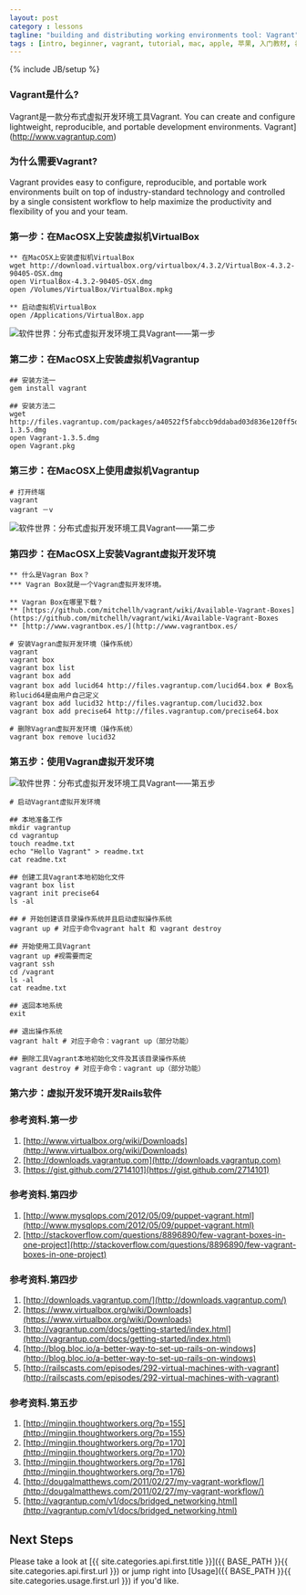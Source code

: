 ```yaml
---
layout: post
category : lessons
tagline: "building and distributing working environments tool: Vagrant"
tags : [intro, beginner, vagrant, tutorial, mac, apple, 苹果, 入门教材, 初学者, 开发工具世界]
---
```

{% include JB/setup %}

### Vagrant是什么?

Vagrant是一款分布式虚拟开发环境工具Vagrant. You can create and configure lightweight, reproducible, and portable development environments. Vagrant](http://www.vagrantup.com)

### 为什么需要Vagrant?
Vagrant provides easy to configure, reproducible, and portable work environments built on top of industry-standard technology and controlled by a single consistent workflow to help maximize the productivity and flexibility of you and your team.

### 第一步：在MacOSX上安装虚拟机VirtualBox

    ** 在MacOSX上安装虚拟机VirtualBox
    wget http://download.virtualbox.org/virtualbox/4.3.2/VirtualBox-4.3.2-90405-OSX.dmg
    open VirtualBox-4.3.2-90405-OSX.dmg
    open /Volumes/VirtualBox/VirtualBox.mpkg

    ** 启动虚拟机VirtualBox
    open /Applications/VirtualBox.app

![软件世界：分布式虚拟开发环境工具Vagrant——第一步](https://lh5.googleusercontent.com/-UsQU-0JYftc/UBWDM0mUQPI/AAAAAAAADAg/WPRYESh_rvA/s400/virtualbox-2012-07-3-0035.png)

### 第二步：在MacOSX上安装虚拟机Vagrantup

    ## 安装方法一
    gem install vagrant

    ## 安装方法二
    wget http://files.vagrantup.com/packages/a40522f5fabccb9ddabad03d836e120ff5d14093/Vagrant-1.3.5.dmg
    open Vagrant-1.3.5.dmg
    open Vagrant.pkg

### 第三步：在MacOSX上使用虚拟机Vagrantup

    # 打开终端
    vagrant
    vagrant －v

![软件世界：分布式虚拟开发环境工具Vagrant——第二步](https://lh6.googleusercontent.com/-EhKFObAJr7E/UBWYSsYOlCI/AAAAAAAADA8/g-Jz-NMBbg4/s400/vagrant-2012-07-31-0035.png)

### 第四步：在MacOSX上安装Vagrant虚拟开发环境

    ** 什么是Vagran Box？
    *** Vagran Box就是一个Vagran虚拟开发环境。

    ** Vagran Box在哪里下载？
    ** [https://github.com/mitchellh/vagrant/wiki/Available-Vagrant-Boxes](https://github.com/mitchellh/vagrant/wiki/Available-Vagrant-Boxes
    ** [http://www.vagrantbox.es/](http://www.vagrantbox.es/

    # 安装Vagran虚拟开发环境（操作系统）
    vagrant
    vagrant box
    vagrant box list
    vagrant box add
    vagrant box add lucid64 http://files.vagrantup.com/lucid64.box # Box名称lucid64是由用户自己定义
    vagrant box add lucid32 http://files.vagrantup.com/lucid32.box
    vagrant box add precise64 http://files.vagrantup.com/precise64.box

    # 删除Vagran虚拟开发环境（操作系统）
    vagrant box remove lucid32


### 第五步：使用Vagran虚拟开发环境

![软件世界：分布式虚拟开发环境工具Vagrant——第五步](https://lh6.googleusercontent.com/-tHSNZVM4BuY/UBlo-IEgNmI/AAAAAAAADB0/Tf5-VOzXrSo/s800/virtualbox-2012-08-02-0035.png)

    # 启动Vagrant虚拟开发环境

    ## 本地准备工作
    mkdir vagrantup
    cd vagrantup
    touch readme.txt
    echo "Hello Vagrant" > readme.txt
    cat readme.txt

    ## 创建工具Vagrant本地初始化文件
    vagrant box list
    vagrant init precise64
    ls -al

    ## # 开始创建该目录操作系统并且启动虚拟操作系统
    vagrant up # 对应于命令vagrant halt 和 vagrant destroy

    ## 开始使用工具Vagrant
    vagrant up #视需要而定
    vagrant ssh
    cd /vagrant
    ls -al
    cat readme.txt

    ## 返回本地系统
    exit

    ## 退出操作系统
    vagrant halt # 对应于命令：vagrant up（部分功能）

    ## 删除工具Vagrant本地初始化文件及其该目录操作系统
    vagrant destroy # 对应于命令：vagrant up（部分功能）

### 第六步：虚拟开发环境开发Rails软件

### 参考资料.第一步
1. [http://www.virtualbox.org/wiki/Downloads](http://www.virtualbox.org/wiki/Downloads)
1. [http://downloads.vagrantup.com](http://downloads.vagrantup.com)
1. [https://gist.github.com/2714101](https://gist.github.com/2714101)

### 参考资料.第四步
1. [http://www.mysqlops.com/2012/05/09/puppet-vagrant.html](http://www.mysqlops.com/2012/05/09/puppet-vagrant.html)
1. [http://stackoverflow.com/questions/8896890/few-vagrant-boxes-in-one-project](http://stackoverflow.com/questions/8896890/few-vagrant-boxes-in-one-project)

### 参考资料.第四步
1. [http://downloads.vagrantup.com/](http://downloads.vagrantup.com/)
1. [https://www.virtualbox.org/wiki/Downloads](https://www.virtualbox.org/wiki/Downloads)
1. [http://vagrantup.com/docs/getting-started/index.html](http://vagrantup.com/docs/getting-started/index.html)
1. [http://blog.bloc.io/a-better-way-to-set-up-rails-on-windows](http://blog.bloc.io/a-better-way-to-set-up-rails-on-windows)
1. [http://railscasts.com/episodes/292-virtual-machines-with-vagrant](http://railscasts.com/episodes/292-virtual-machines-with-vagrant)

### 参考资料.第五步
1. [http://mingjin.thoughtworkers.org/?p=155](http://mingjin.thoughtworkers.org/?p=155)
1. [http://mingjin.thoughtworkers.org/?p=170](http://mingjin.thoughtworkers.org/?p=170)
1. [http://mingjin.thoughtworkers.org/?p=176](http://mingjin.thoughtworkers.org/?p=176)
1. [http://dougalmatthews.com/2011/02/27/my-vagrant-workflow/](http://dougalmatthews.com/2011/02/27/my-vagrant-workflow/)
1. [http://vagrantup.com/v1/docs/bridged_networking.html](http://vagrantup.com/v1/docs/bridged_networking.html)

## Next Steps

Please take a look at [{{ site.categories.api.first.title }}]({{ BASE_PATH }}{{ site.categories.api.first.url }})
or jump right into [Usage]({{ BASE_PATH }}{{ site.categories.usage.first.url }}) if you'd like.